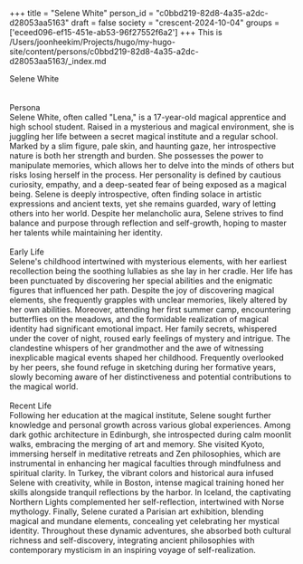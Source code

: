 +++
title = "Selene White"
person_id = "c0bbd219-82d8-4a35-a2dc-d28053aa5163"
draft = false
society = "crescent-2024-10-04"
groups = ['eceed096-ef15-451e-ab53-96f27552f6a2']
+++
This is /Users/joonheekim/Projects/hugo/my-hugo-site/content/persons/c0bbd219-82d8-4a35-a2dc-d28053aa5163/_index.md

<div class="h1_right">Selene White</div><br>
<br>
<div class="h2">Persona</div><div class="plain">Selene White, often called "Lena," is a 17-year-old magical apprentice and high school student. Raised in a mysterious and magical environment, she is juggling her life between a secret magical institute and a regular school. Marked by a slim figure, pale skin, and haunting gaze, her introspective nature is both her strength and burden. She possesses the power to manipulate memories, which allows her to delve into the minds of others but risks losing herself in the process. Her personality is defined by cautious curiosity, empathy, and a deep-seated fear of being exposed as a magical being. Selene is deeply introspective, often finding solace in artistic expressions and ancient texts, yet she remains guarded, wary of letting others into her world. Despite her melancholic aura, Selene strives to find balance and purpose through reflection and self-growth, hoping to master her talents while maintaining her identity.</div><br>
<div class="h2">Early Life</div><div class="plain">Selene's childhood intertwined with mysterious elements, with her earliest recollection being the soothing lullabies as she lay in her cradle. Her life has been punctuated by discovering her special abilities and the enigmatic figures that influenced her path. Despite the joy of discovering magical elements, she frequently grapples with unclear memories, likely altered by her own abilities. Moreover, attending her first summer camp, encountering butterflies on the meadows, and the formidable realization of magical identity had significant emotional impact. Her family secrets, whispered under the cover of night, roused early feelings of mystery and intrigue. The clandestine whispers of her grandmother and the awe of witnessing inexplicable magical events shaped her childhood. Frequently overlooked by her peers, she found refuge in sketching during her formative years, slowly becoming aware of her distinctiveness and potential contributions to the magical world.</div><br>
<div class="h2">Recent Life</div><div class="plain">Following her education at the magical institute, Selene sought further knowledge and personal growth across various global experiences. Among dark gothic architecture in Edinburgh, she introspected during calm moonlit walks, embracing the merging of art and memory. She visited Kyoto, immersing herself in meditative retreats and Zen philosophies, which are instrumental in enhancing her magical faculties through mindfulness and spiritual clarity. In Turkey, the vibrant colors and historical aura infused Selene with creativity, while in Boston, intense magical training honed her skills alongside tranquil reflections by the harbor. In Iceland, the captivating Northern Lights complemented her self-reflection, intertwined with Norse mythology. Finally, Selene curated a Parisian art exhibition, blending magical and mundane elements, concealing yet celebrating her mystical identity. Throughout these dynamic adventures, she absorbed both cultural richness and self-discovery, integrating ancient philosophies with contemporary mysticism in an inspiring voyage of self-realization.</div><br>
